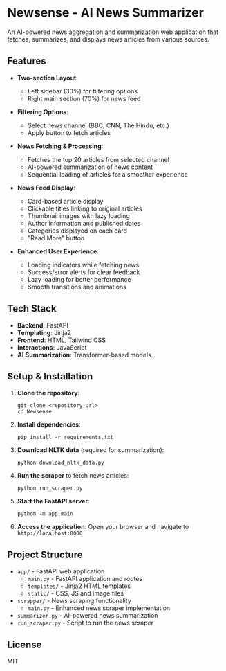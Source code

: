 # Newsense - AI News Summarizer

An AI-powered news aggregation and summarization web application that fetches, summarizes, and displays news articles from various sources.

## Features

- **Two-section Layout**: 
  - Left sidebar (30%) for filtering options
  - Right main section (70%) for news feed

- **Filtering Options**:
  - Select news channel (BBC, CNN, The Hindu, etc.)
  - Apply button to fetch articles

- **News Fetching & Processing**:
  - Fetches the top 20 articles from selected channel
  - AI-powered summarization of news content
  - Sequential loading of articles for a smoother experience

- **News Feed Display**:
  - Card-based article display
  - Clickable titles linking to original articles
  - Thumbnail images with lazy loading
  - Author information and published dates
  - Categories displayed on each card
  - "Read More" button

- **Enhanced User Experience**:
  - Loading indicators while fetching news
  - Success/error alerts for clear feedback
  - Lazy loading for better performance
  - Smooth transitions and animations

## Tech Stack

- **Backend**: FastAPI
- **Templating**: Jinja2
- **Frontend**: HTML, Tailwind CSS
- **Interactions**: JavaScript
- **AI Summarization**: Transformer-based models

## Setup & Installation

1. **Clone the repository**:
   ```
   git clone <repository-url>
   cd Newsense
   ```

2. **Install dependencies**:
   ```
   pip install -r requirements.txt
   ```

3. **Download NLTK data** (required for summarization):
   ```
   python download_nltk_data.py
   ```

4. **Run the scraper** to fetch news articles:
   ```
   python run_scraper.py
   ```

5. **Start the FastAPI server**:
   ```
   python -m app.main
   ```

6. **Access the application**:
   Open your browser and navigate to `http://localhost:8000`

## Project Structure

- `app/` - FastAPI web application
  - `main.py` - FastAPI application and routes
  - `templates/` - Jinja2 HTML templates
  - `static/` - CSS, JS and image files
- `scrapper/` - News scraping functionality
  - `main.py` - Enhanced news scraper implementation
- `summarizer.py` - AI-powered news summarization
- `run_scraper.py` - Script to run the news scraper

## License

MIT 